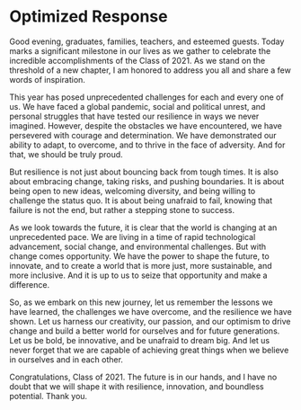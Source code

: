 # Optimized Response

Good evening, graduates, families, teachers, and esteemed guests. Today marks a significant milestone in our lives as we gather to celebrate the incredible accomplishments of the Class of 2021. As we stand on the threshold of a new chapter, I am honored to address you all and share a few words of inspiration.

This year has posed unprecedented challenges for each and every one of us. We have faced a global pandemic, social and political unrest, and personal struggles that have tested our resilience in ways we never imagined. However, despite the obstacles we have encountered, we have persevered with courage and determination. We have demonstrated our ability to adapt, to overcome, and to thrive in the face of adversity. And for that, we should be truly proud.

But resilience is not just about bouncing back from tough times. It is also about embracing change, taking risks, and pushing boundaries. It is about being open to new ideas, welcoming diversity, and being willing to challenge the status quo. It is about being unafraid to fail, knowing that failure is not the end, but rather a stepping stone to success.

As we look towards the future, it is clear that the world is changing at an unprecedented pace. We are living in a time of rapid technological advancement, social change, and environmental challenges. But with change comes opportunity. We have the power to shape the future, to innovate, and to create a world that is more just, more sustainable, and more inclusive. And it is up to us to seize that opportunity and make a difference.

So, as we embark on this new journey, let us remember the lessons we have learned, the challenges we have overcome, and the resilience we have shown. Let us harness our creativity, our passion, and our optimism to drive change and build a better world for ourselves and for future generations. Let us be bold, be innovative, and be unafraid to dream big. And let us never forget that we are capable of achieving great things when we believe in ourselves and in each other.

Congratulations, Class of 2021. The future is in our hands, and I have no doubt that we will shape it with resilience, innovation, and boundless potential. Thank you.